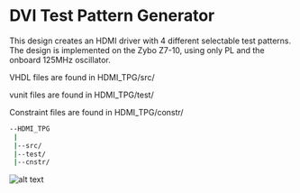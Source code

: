 # DVI Test Pattern Generator

This design creates an HDMI driver with 4 different selectable test patterns.
The design is implemented on the Zybo Z7-10, using only PL and the onboard 125MHz oscillator.

VHDL files are found in HDMI_TPG/src/

vunit files are found in HDMI_TPG/test/

Constraint files are found in HDMI_TPG/constr/

```bash
--HDMI_TPG
 |
 |--src/
 |--test/
 |--cnstr/
```


![alt text](https://github.com/LJO-S/HDMI_TPG/blob/main/diagram.png)
